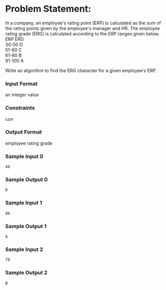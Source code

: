 # Problem Statement:

In a company, an employee's rating point (ERP) is calculated as the sum of the rating points given by the employee's manager and HR. The employee rating grade (ERG) is calculated according to the ERP ranges given below.<br>
ERP ERG<br>
30-50 D<br>
51-60 C<br>
61-80 B<br>
81-100 A<br>

Write an algorithm to find the ERG character for a given employee's ERP.

### Input Format

an integer value

### Constraints

con

### Output Format

employee rating grade

### Sample Input 0
```
40
```
### Sample Output 0
```
D
```
### Sample Input 1
```
90
```
### Sample Output 1
```
A
```
### Sample Input 2
```
70
```
### Sample Output 2
```
B
```
